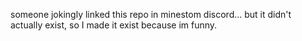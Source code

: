 someone jokingly linked this repo in minestom discord... but it didn't actually exist, so I made it exist because im funny.
